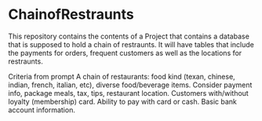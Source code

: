 # ChainofRestraunts
This repository contains the contents of a Project that contains a database that is supposed to hold a 
chain of restraunts. It will have tables that include the payments for orders, frequent customers as well as the locations for restraunts. 

Criteria from prompt
A chain of restaurants: food kind (texan, chinese, indian, french, italian, etc), diverse food/beverage items. Consider payment info, package meals, tax, tips, restaurant location. Customers with/without loyalty (membership) card. Ability to pay with card or cash. Basic bank account information.
